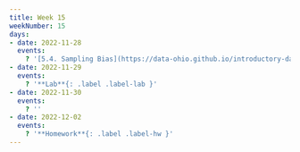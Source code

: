 ```yaml
---
title: Week 15
weekNumber: 15
days:
- date: 2022-11-28
  events:
    ? '[5.4. Sampling Bias](https://data-ohio.github.io/introductory-data-science/5/4/5_4_sample_bias.html)'
- date: 2022-11-29
  events:
    ? '**Lab**{: .label .label-lab }'
- date: 2022-11-30
  events:
    ? ''
- date: 2022-12-02
  events:
    ? '**Homework**{: .label .label-hw }'
---
```

